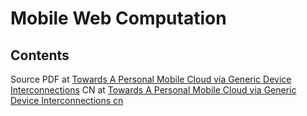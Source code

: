 # Mobile Web Computation

## Contents

Source PDF at [Towards A Personal Mobile Cloud via Generic Device Interconnections](./paper/Towards_A_Personal_Mobile_Cloud_via_Generic_Device_Interconnections.pdf)
CN  at [Towards A Personal Mobile Cloud via Generic Device Interconnections cn](./paper/Towards_A_Personal_Mobile_Cloud_via_Generic_Device_Interconnections-cn.md)


